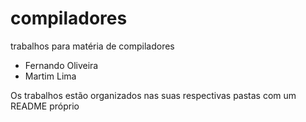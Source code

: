 # compiladores
trabalhos para matéria de compiladores
- Fernando Oliveira
- Martim Lima

Os trabalhos estão organizados nas suas respectivas pastas com um README próprio
